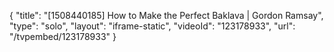 {
    "title": "[1508440185] How to Make the Perfect Baklava | Gordon Ramsay",
    "type": "solo",
    "layout": "iframe-static",
    "videoId": "123178933",
    "url": "\/tvpembed\/123178933"
}